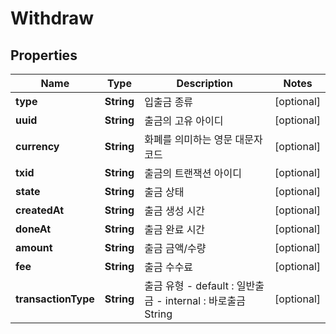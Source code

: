 
# Withdraw

## Properties
Name | Type | Description | Notes
------------ | ------------- | ------------- | -------------
**type** | **String** | 입출금 종류 |  [optional]
**uuid** | **String** | 출금의 고유 아이디 |  [optional]
**currency** | **String** | 화폐를 의미하는 영문 대문자 코드 |  [optional]
**txid** | **String** | 출금의 트랜잭션 아이디 |  [optional]
**state** | **String** | 출금 상태 |  [optional]
**createdAt** | **String** | 출금 생성 시간 |  [optional]
**doneAt** | **String** | 출금 완료 시간 |  [optional]
**amount** | **String** | 출금 금액/수량 |  [optional]
**fee** | **String** | 출금 수수료 |  [optional]
**transactionType** | **String** | 출금 유형 - default : 일반출금 - internal : 바로출금  String  |  [optional]



